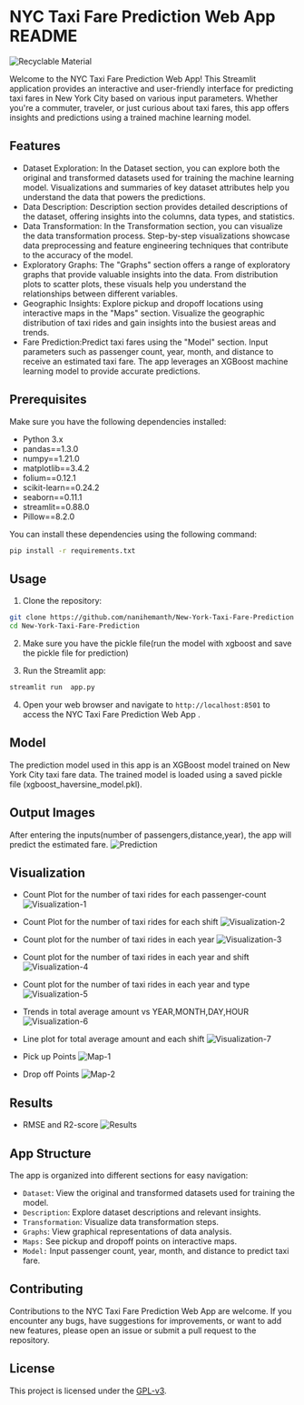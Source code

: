 # NYC Taxi Fare Prediction Web App README
![Recyclable Material](images/2.jpg)

Welcome to the NYC Taxi Fare Prediction Web App! This Streamlit application provides an interactive and user-friendly interface for predicting taxi fares in New York City based on various input parameters. Whether you're a commuter, traveler, or just curious about taxi fares, this app offers insights and predictions using a trained machine learning model.

## Features

- Dataset Exploration: In the Dataset section, you can explore both the original and transformed datasets used for training the machine learning model. Visualizations and summaries of key dataset attributes help you understand the data that powers the predictions.
- Data Description: Description section provides detailed descriptions of the dataset, offering insights into the columns, data types, and statistics.
- Data Transformation: In the Transformation section, you can visualize the data transformation process. Step-by-step visualizations showcase data preprocessing and feature engineering techniques that contribute to the accuracy of the model.
- Exploratory Graphs: The "Graphs" section offers a range of exploratory graphs that provide valuable insights into the data. From distribution plots to scatter plots, these visuals help you understand the relationships between different variables.
- Geographic Insights: Explore pickup and dropoff locations using interactive maps in the "Maps" section. Visualize the geographic distribution of taxi rides and gain insights into the busiest areas and trends.
- Fare Prediction:Predict taxi fares using the "Model" section. Input parameters such as passenger count, year, month, and distance to receive an estimated taxi fare. The app leverages an XGBoost machine learning model to provide accurate predictions.
## Prerequisites

Make sure you have the following dependencies installed:

- Python 3.x
- pandas==1.3.0
- numpy==1.21.0
- matplotlib==3.4.2
- folium==0.12.1
- scikit-learn==0.24.2
- seaborn==0.11.1
- streamlit==0.88.0
- Pillow==8.2.0

You can install these dependencies using the following command:

```bash
pip install -r requirements.txt
```

## Usage

1. Clone the repository:

```bash
git clone https://github.com/nanihemanth/New-York-Taxi-Fare-Prediction
cd New-York-Taxi-Fare-Prediction
```

2. Make sure you have the pickle file(run the model with xgboost and save the pickle file for prediction)

3. Run the Streamlit app:

```bash
streamlit run  app.py
```

4. Open your web browser and navigate to `http://localhost:8501` to access the NYC Taxi Fare Prediction Web App .

## Model

The prediction model used in this app is an XGBoost model trained on New York City taxi fare data. The trained model is loaded using a saved pickle file (xgboost_haversine_model.pkl).


## Output Images

After entering the inputs(number of passengers,distance,year), the app will predict the estimated fare.
	![Prediction](images/3.png)


## Visualization

- Count Plot for the number of taxi rides for each passenger-count
	![Visualization-1](images/g1.png)

- Count Plot for the number of taxi rides for each shift
	![Visualization-2](images/g2.png)

- Count plot for the number of taxi rides in each year
	![Visualization-3](images/g3.png)

- Count plot for the number of taxi rides in each year and shift
	![Visualization-4](images/g4.png)

- Count plot for the number of taxi rides in each year and type
 	![Visualization-5](images/g5.png)

- Trends in total average amount vs YEAR,MONTH,DAY,HOUR
	![Visualization-6](images/g6.png)

- Line plot for total average amount and each shift
	![Visualization-7](images/g7.png)

- Pick up Points
	![Map-1](images/map1.png)

- Drop off  Points
	![Map-2](images/map2.png)

## Results

- RMSE and R2-score
	![Results](images/results.png)


## App Structure

The app is organized into different sections for easy navigation:

- `Dataset`: View the original and transformed datasets used for training the model.
- `Description`: Explore dataset descriptions and relevant insights.
- `Transformation`: Visualize data transformation steps.
- `Graphs`:  View graphical representations of data analysis.
- `Maps:` See pickup and dropoff points on interactive maps.
- `Model:` Input passenger count, year, month, and distance to predict taxi fare.



## Contributing

Contributions to the NYC Taxi Fare Prediction Web App are welcome. If you encounter any bugs, have suggestions for improvements, or want to add new features, please open an issue or submit a pull request to the repository.

## License

This project is licensed under the [GPL-v3](LICENSE).

